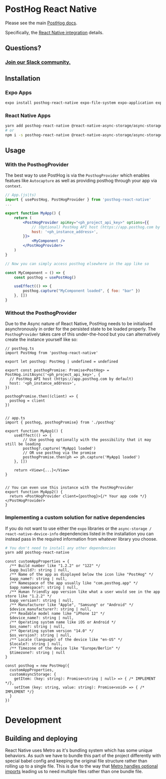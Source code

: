# PostHog React Native

Please see the main [PostHog docs](https://www.posthog.com/docs).

Specifically, the [React Native integration](https://www.posthog.com/docs/integrations/react-native-integration) details.

## Questions?

### [Join our Slack community.](https://join.slack.com/t/posthogusers/shared_invite/enQtOTY0MzU5NjAwMDY3LTc2MWQ0OTZlNjhkODk3ZDI3NDVjMDE1YjgxY2I4ZjI4MzJhZmVmNjJkN2NmMGJmMzc2N2U3Yjc3ZjI5NGFlZDQ)

## Installation

### Expo Apps

```sh
expo install posthog-react-native expo-file-system expo-application expo-device expo-localization
```

### React Native Apps

```sh
yarn add posthog-react-native @react-native-async-storage/async-storage react-native-device-info
# or
npm i -s posthog-react-native @react-native-async-storage/async-storage react-native-device-info
```

## Usage

### With the PosthogProvider

The best way to use PostHog is via the `PosthogProvider` which enables featues like `Autocapture` as well as providing posthog through your app via `context`.

```jsx
// App.(js|ts)
import { usePostHog, PostHogProvider } from 'posthog-react-native'
...

export function MyApp() {
    return (
        <PostHogProvider apiKey="<ph_project_api_key>" options={{
            // (Optional) PostHog API host (https://app.posthog.com by default)
            host: '<ph_instance_address>',
        }}>
            <MyComponent />
        </PostHogProvider>
    )
}

// Now you can simply access posthog elsewhere in the app like so

const MyComponent = () => {
    const posthog = usePostHog()

    useEffect(() => {
        posthog.capture("MyComponent loaded", { foo: "bar" })
    }, [])
}
```

### Without the PosthogProvider

Due to the Async nature of React Native, PostHog needs to be initialised asynchronously in order for the persisted state to be loaded properly. The `PosthogProvider` takes care of this under-the-hood but you can alternatively create the instance yourself like so:

```tsx
// posthog.ts
import PostHog from 'posthog-react-native'

export let posthog: PostHog | undefined = undefined

export const posthogPromise: Promise<PostHog> = PostHog.initAsync('<ph_project_api_key>', {
  // PostHog API host (https://app.posthog.com by default)
  host: '<ph_instance_address>',
})

posthogPromise.then((client) => {
  posthog = client
})


// app.ts
import { posthog, posthogPromise} from './posthog'

export function MyApp1() {
    useEffect(() => {
        // Use posthog optionally with the possibility that it may still be loading
        posthog?.capture('MyApp1 loaded')
        // OR use posthog via the promise
        posthogPromise.then(ph => ph.capture('MyApp1 loaded')
    }, [])

    return <View>{...}</View>
}


// You can even use this instance with the PostHogProvider
export function MyApp2() {
  return <PostHogProvider client={posthog}>{/* Your app code */}</PostHogProvider>
}
```

### Implementing a custom solution for native dependencies

If you do not want to use either the `expo` libraries or the `async-storage / react-native-device-info` dependencies listed in the installation you can instead pass in the required information from whatever library you choose.

```sh
# You don't need to install any other dependencies
yarn add posthog-react-native
```

```tsx
const customAppProperties = {
  /** Build number like "1.2.2" or "122" */
  $app_build?: string | null,
  /** Name of the app as displayed below the icon like "PostHog" */
  $app_name?: string | null,
  /** Namespace of the app usually like "com.posthog.app" */
  $app_namespace?: string | null,
  /** Human friendly app version like what a user would see in the app store like "1.2.2" */
  $app_version?: string | null,
  /** Manufacturer like "Apple", "Samsung" or "Android" */
  $device_manufacturer?: string | null,
  /** Readable model name like "iPhone 12" */
  $device_name?: string | null,
  /** Operating system name like iOS or Android */
  $os_name?: string | null,
  /** Operating system version "14.0" */
  $os_version?: string | null,
  /** Locale (language) of the device like "en-US" */
  $locale?: string | null,
  /** Timezone of the device like "Europe/Berlin" */
  $timezone?: string | null
}

const posthog = new PostHog({
  customAppProperties,
  customAsyncStorage: {
    getItem: (key: string): Promise<string | null> => { /* IMPLEMENT */},
    setItem (key: string, value: string): Promise<void> => { /* IMPLEMENT */}
  }
})
```

# Development

## Building and deploying

React Native uses Metro as it's bundling system which has some unique behaviors. As such we have to bundle this part of the project differently with special babel config and keeping the original file structure rather than rolling up to a single file. This is due to the way that [Metro handles optional imports](https://github.com/facebook/metro/issues/836) leading us to need multiple files rather than one bundle file.
